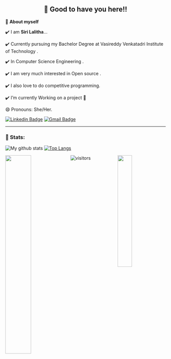 <h2 align=center>👋 Good to have you here!!</h2>

🌱 **About myself**<br>

✔️ I am **Siri Lalitha**...  

✔️ Currently pursuing my Bachelor Degree at Vasireddy Venkatadri Institute of Technology .

✔️ In Computer Science Engineering .

✔️ I am very much interested in Open source . 

✔️ I also love to do competitive programming.<br>
     
✔️ I’m currently Working on a project 👯
 
😄 Pronouns: She/Her.
<br>

[![Linkedin Badge](https://img.shields.io/badge/-sirilalithaadapa-blue?style=flat-square&logo=Linkedin&logoColor=white&link=https://www.linkedin.com/in/sirilalitha/)](https://www.linkedin.com/in/sirilalitha/) 
[![Gmail Badge](https://img.shields.io/badge/-sirilalitha9088@gmail.com-c14438?style=flat-square&logo=Gmail&logoColor=white&link=mailto:sirilalitha9088@gmail.com)](mailto:sirilalitha9088@gmail.com)

<hr>

### 📶 Stats:
![My github stats](https://github-readme-stats.vercel.app/api?username=sirilalithaadapa&show_icons=true&title_color=fff&icon_color=79ff97&text_color=9f9f9f&bg_color=151515&count_private=true&width=40%&align=left) [![Top Langs](https://github-readme-stats.vercel.app/api/top-langs/?username=sirilalithaadapa&theme=dark&layout=compact&align=right&width=40%)](https://github.com/sirilalithaadapa/github-readme-stats)

<img src="https://coolguy.website/aesthetic/assets/tulips.gif" align="left" width="40%"> <img src="https://surat.ertir.com/NtIV1wRg9zbjKJTZwJ.gif" align="right" width="30%">



![visitors](https://profile-counter.glitch.me/sirilalithaadapa/count.svg?align=center)
